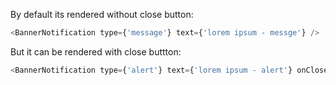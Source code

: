 By default its rendered without close button:
```js
<BannerNotification type={'message'} text={'lorem ipsum - messge'} />
```

But it can be rendered with close buttton:
```js
<BannerNotification type={'alert'} text={'lorem ipsum - alert'} onClose={() => alert('Click')} />
```
